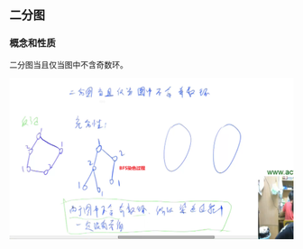 ## 二分图

### 概念和性质

二分图当且仅当图中不含奇数环。

![Snipaste_2023-11-28_12-22-29](./pic/Snipaste_2023-11-28_12-22-29.png)